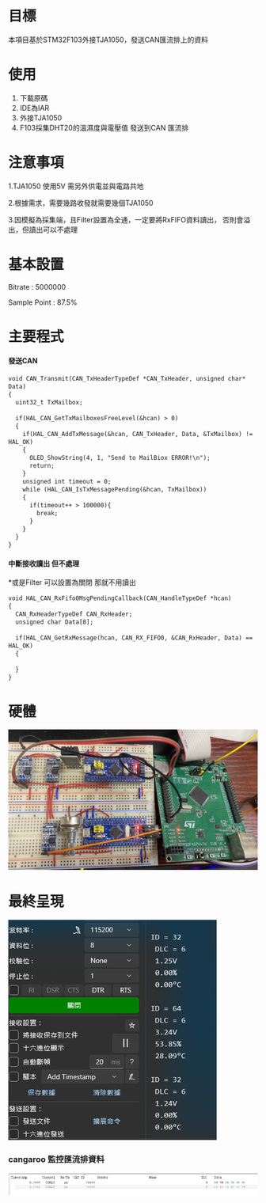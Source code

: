 # 目標
本項目基於STM32F103外接TJA1050，發送CAN匯流排上的資料

# 使用
1. 下載原碼
2. IDE為IAR
3. 外接TJA1050 
4. F103採集DHT20的溫濕度與電壓值 發送到CAN 匯流排


# 注意事項
1.TJA1050 使用5V 需另外供電並與電路共地

2.根據需求，需要幾路收發就需要幾個TJA1050

3.因模擬為採集端，且Filter設置為全通，一定要將RxFIFO資料讀出，
  否則會溢出，但讀出可以不處理

# 基本設置
Bitrate : 5000000

Sample Point : 87.5%

# 主要程式

#### 發送CAN
```
void CAN_Transmit(CAN_TxHeaderTypeDef *CAN_TxHeader, unsigned char* Data)
{
  uint32_t TxMailbox;
  
  if(HAL_CAN_GetTxMailboxesFreeLevel(&hcan) > 0)
  {
    if(HAL_CAN_AddTxMessage(&hcan, CAN_TxHeader, Data, &TxMailbox) != HAL_OK)
    {
      OLED_ShowString(4, 1, "Send to MailBiox ERROR!\n");
      return;
    }
    unsigned int timeout = 0;
    while (HAL_CAN_IsTxMessagePending(&hcan, TxMailbox))
    {
      if(timeout++ > 100000){
        break;
      }
    }
  }
}
```

#### 中斷接收讀出 但不處理

*或是Filter 可以設置為關閉 那就不用讀出
```
void HAL_CAN_RxFifo0MsgPendingCallback(CAN_HandleTypeDef *hcan)
{
  CAN_RxHeaderTypeDef CAN_RxHeader;
  unsigned char Data[8];
  
  if(HAL_CAN_GetRxMessage(hcan, CAN_RX_FIFO0, &CAN_RxHeader, Data) == HAL_OK)
  {
    
  }
}
```
# 硬體
![image](https://github.com/bmmno-Roy/F407_FreeRTOS_CAN/blob/main/IMG/hardware.jpg)

# 最終呈現
![image](https://github.com/bmmno-Roy/F407_FreeRTOS_CAN/blob/main/IMG/UART.png)

### cangaroo 監控匯流排資料
![image](https://github.com/bmmno-Roy/F407_FreeRTOS_CAN/blob/main/IMG/cangaroo.png)


